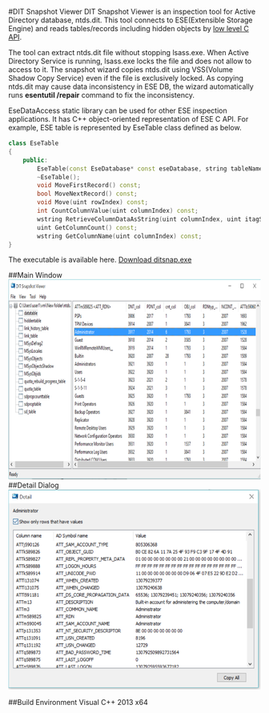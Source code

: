 #DIT Snapshot Viewer
DIT Snapshot Viewer is an inspection tool for Active Directory database, ntds.dit. This tool connects to ESE(Extensible Storage Engine) and reads tables/records including hidden objects by [low level C API](https://msdn.microsoft.com/en-us/library/gg269259%28v=exchg.10%29.aspx).

The tool can extract ntds.dit file without stopping lsass.exe. When Active Directory Service is running, lsass.exe locks the file and does not allow to access to it. The snapshot wizard copies ntds.dit using VSS(Volume Shadow Copy Service) even if the file is exclusively locked. As copying ntds.dit may cause data inconsistency in ESE DB, the wizard automatically runs __esentutil /repair__ command to fix the inconsistency.

EseDataAccess static library can be used for other ESE inspection applications. It has C++ object-oriented representation of ESE C API. For example, ESE table is represented by EseTable class defined as below.
```C++
class EseTable
{
	public:
		EseTable(const EseDatabase* const eseDatabase, string tableName);
		~EseTable();
		void MoveFirstRecord() const;
		bool MoveNextRecord() const;
		void Move(uint rowIndex) const;
		int CountColumnValue(uint columnIndex) const;
		wstring RetrieveColumnDataAsString(uint columnIndex, uint itagSequence = 1);
		uint GetColumnCount() const;
		wstring GetColumnName(uint columnIndex) const;
}
```
The executable is available here.
[Download ditsnap.exe](https://github.com/yosqueoy/ditsnap/releases)

##Main Window
<img src="images/screenshot1.png" height="400">
##Detail Dialog
<img src="images/screenshot2.png" height="400">

##Build Environment
Visual C++ 2013 x64
